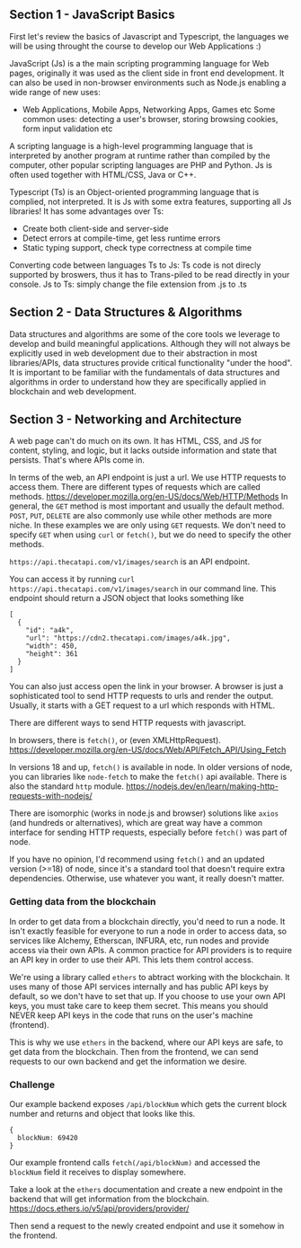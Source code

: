 ## Section 1 - JavaScript Basics

First let's review the basics of Javascript and Typescript, the languages we will be using throught the course to develop our Web Applications :)

JavaScript (Js) is a the main scripting programming language for Web pages, originally it was used as the client side in front end development. It can also be used in non-browser environments such as Node.js enabling a wide range of new uses:

- Web Applications, Mobile Apps, Networking Apps, Games etc
  Some common uses: detecting a user's browser, storing browsing cookies, form input validation etc

A scripting language is a high-level programming language that is interpreted by another program at runtime rather than compiled by the computer, other popular scripting languages are PHP and Python. Js is often used together with HTML/CSS, Java or C++.

Typescript (Ts) is an Object-oriented programming language that is complied, not interpreted. It is Js with some extra features, supporting all Js libraries! It has some advantages over Ts:

- Create both client-side and server-side
- Detect errors at compile-time, get less runtime errors
- Static typing support, check type correctness at compile time

Converting code between languages
Ts to Js: Ts code is not direcly supported by broswers, thus it has to Trans-piled to be read directly in your console.
Js to Ts: simply change the file extension from .js to .ts

## Section 2 - Data Structures & Algorithms

Data structures and algorithms are some of the core tools we leverage to develop and build meaningful applications. Although they will not always be explicitly used in web development due to their abstraction in most libraries/APIs, data structures provide critical functionality "under the hood". It is important to be familiar with the fundamentals of data structures and algorithms in order to understand how they are specifically applied in blockchain and web development.

## Section 3 - Networking and Architecture

A web page can't do much on its own. It has HTML, CSS, and JS for content, styling, and logic, but it lacks outside information and state that persists. That's where APIs come in.

In terms of the web, an API endpoint is just a url. We use HTTP requests to access them. There are different types of requests which are called methods. https://developer.mozilla.org/en-US/docs/Web/HTTP/Methods
In general, the `GET` method is most important and usually the default method. `POST`, `PUT`, `DELETE` are also commonly use while other methods are more niche. In these examples we are only using `GET` requests. We don't need to specify `GET` when using `curl` or `fetch()`, but we do need to specify the other methods.

`https://api.thecatapi.com/v1/images/search` is an API endpoint.

You can access it by running `curl https://api.thecatapi.com/v1/images/search` in our command line. This endpoint should return a JSON object that looks something like

```
[
  {
    "id": "a4k",
    "url": "https://cdn2.thecatapi.com/images/a4k.jpg",
    "width": 450,
    "height": 361
  }
]
```

You can also just access open the link in your browser. A browser is just a sophisticated tool to send HTTP requests to urls and render the output. Usually, it starts with a GET request to a url which responds with HTML.

There are different ways to send HTTP requests with javascript.

In browsers, there is `fetch()`, or (even XMLHttpRequest).
https://developer.mozilla.org/en-US/docs/Web/API/Fetch_API/Using_Fetch

In versions 18 and up, `fetch()` is available in node. In older versions of node, you can libraries like `node-fetch` to make the `fetch()` api available. There is also the standard `http` module.
https://nodejs.dev/en/learn/making-http-requests-with-nodejs/

There are isomorphic (works in node.js and browser) solutions like `axios` (and hundreds or alternatives), which are great way have a common interface for sending HTTP requests, especially before `fetch()` was part of node.

If you have no opinion, I'd recommend using `fetch()` and an updated version (>=18) of node, since it's a standard tool that doesn't require extra dependencies. Otherwise, use whatever you want, it really doesn't matter.

### Getting data from the blockchain

In order to get data from a blockchain directly, you'd need to run a node. It isn't exactly feasible for everyone to run a node in order to access data, so services like Alchemy, Etherscan, INFURA, etc, run nodes and provide access via their own APIs. A common practice for API providers is to require an API key in order to use their API. This lets them control access.

We're using a library called `ethers` to abtract working with the blockchain. It uses many of those API services internally and has public API keys by default, so we don't have to set that up. If you choose to use your own API keys, you must take care to keep them secret. This means you should NEVER keep API keys in the code that runs on the user's machine (frontend).

This is why we use `ethers` in the backend, where our API keys are safe, to get data from the blockchain. Then from the frontend, we can send requests to our own backend and get the information we desire.

### Challenge

Our example backend exposes `/api/blockNum` which gets the current block number and returns and object that looks like this.

```
{
  blockNum: 69420
}
```

Our example frontend calls `fetch(/api/blockNum)` and accessed the `blockNum` field it receives to display somewhere.

Take a look at the `ethers` documentation and create a new endpoint in the backend that will get information from the blockchain.
https://docs.ethers.io/v5/api/providers/provider/

Then send a request to the newly created endpoint and use it somehow in the frontend.
